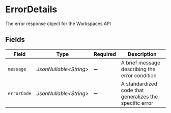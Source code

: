 # ErrorDetails

The error response object for the Workspaces API


## Fields

| Field                                                   | Type                                                    | Required                                                | Description                                             |
| ------------------------------------------------------- | ------------------------------------------------------- | ------------------------------------------------------- | ------------------------------------------------------- |
| `message`                                               | *JsonNullable\<String>*                                 | :heavy_minus_sign:                                      | A brief message describing the error condition          |
| `errorCode`                                             | *JsonNullable\<String>*                                 | :heavy_minus_sign:                                      | A standardized code that generalizes the specific error |